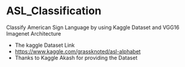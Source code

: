 # ASL_Classification
Classify American Sign Language by using Kaggle Dataset and VGG16 Imagenet Architecture

- The kaggle Dataset Link
- https://www.kaggle.com/grassknoted/asl-alphabet
- Thanks to Kaggle Akash for providing the Dataset

